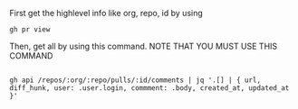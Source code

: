 First get the highlevel info like org, repo, id by using

```
gh pr view
```

Then, get all by using this command. NOTE THAT YOU MUST USE THIS COMMAND

```

gh api /repos/:org/:repo/pulls/:id/comments | jq '.[] | { url, diff_hunk, user: .user.login, commment: .body, created_at, updated_at }'
```

